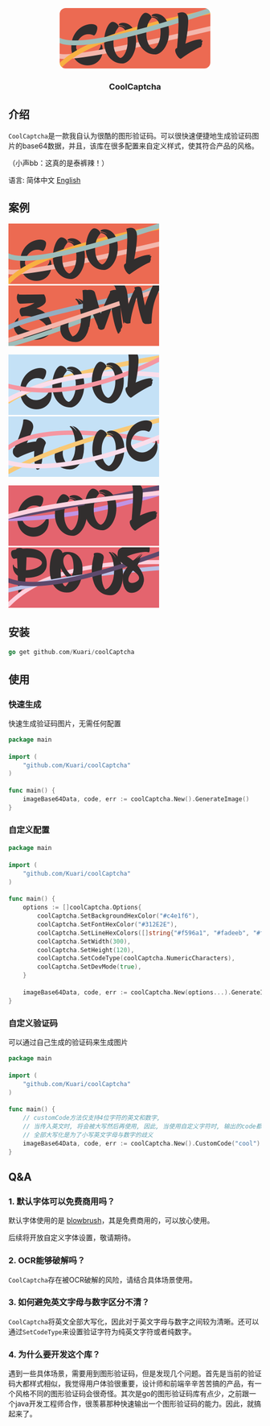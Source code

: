 <p align="center">
<img src="./assets/theme_default_cool.png" alt="logo" width="300" height="120" style="border-radius: 12px;" />
</p>

<h3 align="center">CoolCaptcha</h3>

## 介绍

`CoolCaptcha`是一款我自认为很酷的图形验证码。可以很快速便捷地生成验证码图片的base64数据，并且，该库在很多配置来自定义样式，使其符合产品的风格。

（小声bb：这真的是泰裤辣！）



语言: 简体中文 [English](https://github.com/Kuari/CoolCaptcha)



## 案例

![theme_default_cool](./assets/theme_default_cool.png) ![theme_default_random](./assets/theme_default_random.png)

![theme1_cool](./assets/theme1_cool.png) ![theme1_random](./assets/theme1_random.png)

![theme2_cool](./assets/theme2_cool.png) ![theme2_random](./assets/theme2_random.png)





## 安装

```go
go get github.com/Kuari/coolCaptcha
```



## 使用

### 快速生成

快速生成验证码图片，无需任何配置

```go
package main

import (
	"github.com/Kuari/coolCaptcha"
)

func main() {
	imageBase64Data, code, err := coolCaptcha.New().GenerateImage()
}
```

### 自定义配置

```go
package main

import (
	"github.com/Kuari/coolCaptcha"
)

func main() {
	options := []coolCaptcha.Options{
		coolCaptcha.SetBackgroundHexColor("#c4e1f6"),                            // 设置图片背景色
		coolCaptcha.SetFontHexColor("#312E2E"),                                  // 设置字体颜色
		coolCaptcha.SetLineHexColors([]string{"#f596a1", "#fadeeb", "#f9c975"}), // 设置线条颜色, 会从中随机选择3条, 因此该参数至少设置3个值
		coolCaptcha.SetWidth(300),                                               // 设置图片的宽度
		coolCaptcha.SetHeight(120),                                              // 设置图片的高度
		coolCaptcha.SetCodeType(coolCaptcha.NumericCharacters),                  // 设置验证字符的类型, 有UppercaseEnglishCharacters, NumericCharacters, MixedCharacters三个类型
		coolCaptcha.SetDevMode(true),                                            // 设置开发模块, 适用于开发时将base64数据保存为图片, 便于查看生成效果
	}

	imageBase64Data, code, err := coolCaptcha.New(options...).GenerateImage()
}
```

### 自定义验证码

可以通过自己生成的验证码来生成图片

```go
package main

import (
	"github.com/Kuari/coolCaptcha"
)

func main() {
	// customCode方法仅支持4位字符的英文和数字,
	// 当传入英文时, 将会被大写然后再使用, 因此, 当使用自定义字符时, 输出的code都是大写的, 验证的时候请务必注意
	// 全部大写化是为了小写英文字母与数字的歧义
	imageBase64Data, code, err := coolCaptcha.New().CustomCode("cool").GenerateImage()
}
```



## Q&A

### 1. 默认字体可以免费商用吗？

默认字体使用的是 [blowbrush](https://www.dafont.com/blowbrush.font)，其是免费商用的，可以放心使用。

后续将开放自定义字体设置，敬请期待。

### 2. OCR能够破解吗？

`CoolCaptcha`存在被OCR破解的风险，请结合具体场景使用。

### 3. 如何避免英文字母与数字区分不清？

`CoolCaptcha`将英文全部大写化，因此对于英文字母与数字之间较为清晰。还可以通过`SetCodeType`来设置验证字符为纯英文字符或者纯数字。

### 4. 为什么要开发这个库？

遇到一些具体场景，需要用到图形验证码，但是发现几个问题。首先是当前的验证码大都样式相似，我觉得用户体验很重要，设计师和前端辛辛苦苦搞的产品，有一个风格不同的图形验证码会很奇怪。其次是go的图形验证码库有点少，之前跟一个java开发工程师合作，很羡慕那种快速输出一个图形验证码的能力。因此，就搞起来了。
